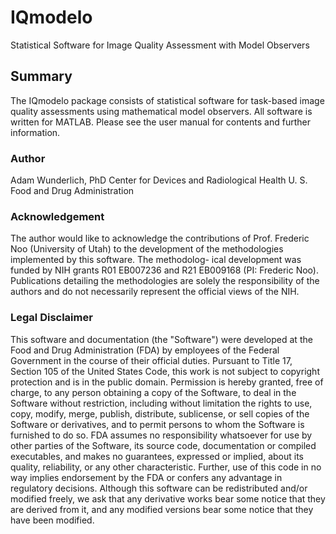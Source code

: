 # IQmodelo
Statistical Software for Image Quality Assessment with Model Observers

## Summary
The IQmodelo package consists of statistical software for task-based image quality assessments using mathematical model observers. All software is written for MATLAB. Please see the user manual for contents and further information. 

### Author
Adam Wunderlich, PhD
Center for Devices and Radiological Health
U. S. Food and Drug Administration

### Acknowledgement
The author would like to acknowledge the contributions of Prof. Frederic Noo (University of
Utah) to the development of the methodologies implemented by this software. The methodolog-
ical development was funded by NIH grants R01 EB007236 and R21 EB009168 (PI: Frederic
Noo). Publications detailing the methodologies are solely the responsibility of the authors and
do not necessarily represent the official views of the NIH.

### Legal Disclaimer
This software and documentation (the "Software") were developed at the Food and Drug Administration (FDA) by employees of the Federal Government in the course of their official duties. Pursuant to Title 17, Section 105 of the United States Code, this work is not subject to copyright protection and is in the public domain. Permission is hereby granted, free of charge, to any person obtaining a copy of the Software, to deal in the Software without restriction, including without limitation the rights to use, copy, modify, merge, publish, distribute, sublicense, or sell copies of the Software or derivatives, and to permit persons to whom the Software is furnished to do so. FDA assumes no responsibility whatsoever for use by other parties of the Software, its source code, documentation or compiled executables, and makes no guarantees, expressed or implied, about its quality, reliability, or any other characteristic. Further, use of this code in no way implies endorsement by the FDA or confers any advantage in regulatory decisions. Although this software can be redistributed and/or modified freely, we ask that any derivative works bear some notice that they are derived from it, and any modified versions bear some notice that they have been modified. 
